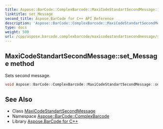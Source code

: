 ```yaml
---
title: Aspose::BarCode::ComplexBarcode::MaxiCodeStandartSecondMessage::set_Message method
linktitle: set_Message
second_title: Aspose.BarCode for C++ API Reference
description: 'Aspose::BarCode::ComplexBarcode::MaxiCodeStandartSecondMessage::set_Message method. Sets second message in C++.'
type: docs
weight: 500
url: /cpp/aspose.barcode.complexbarcode/maxicodestandartsecondmessage/set_message/
---
```

## MaxiCodeStandartSecondMessage::set_Message method


Sets second message.

```cpp
void Aspose::BarCode::ComplexBarcode::MaxiCodeStandartSecondMessage::set_Message(System::String value)
```

## See Also

* Class [MaxiCodeStandartSecondMessage](../)
* Namespace [Aspose::BarCode::ComplexBarcode](../../)
* Library [Aspose.BarCode for C++](../../../)
